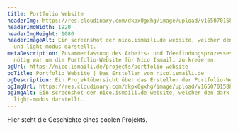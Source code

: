 ```yaml
---
title: Portfolio Website
headerImg: https://res.cloudinary.com/dkpx0gxhg/image/upload/v1650701588/projects/nicoismailide.png
headerImgWidth: 1920
headerImgHeight: 1080
headerImageAlt: Ein screenshot der nico.ismaili.de website, welcher den dark-
  und light-modus darstellt.
metaDescription: Zusammenfassung des Arbeits- und Ideefindungsprozesses, welches
  nötig war um die Portfolio-Website für Nico Ismaili zu kreieren.
ogUrl: https://nico.ismaili.de/projects/portfolio-website
ogTitle: Portfolio Website | Das Erstellen von nico.ismaili.de
ogDescription: Ein Projektübersicht über das Erstellen der Portfolio-Website von Nico Ismaili.
ogImgUrl: https://res.cloudinary.com/dkpx0gxhg/image/upload/v1650701588/projects/nicoismailide_og.png
ogImgAlt: Ein screenshot der nico.ismaili.de website, welcher den dark- und
  light-modus darstellt.
---
```


Hier steht die Geschichte eines coolen Projekts.